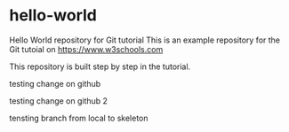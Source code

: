 # hello-world
Hello World repository for Git tutorial
This is an example repository for the Git tutoial on https://www.w3schools.com

This repository is built step by step in the tutorial. 

testing change on github

testing change on github 2

tensting branch from local to skeleton